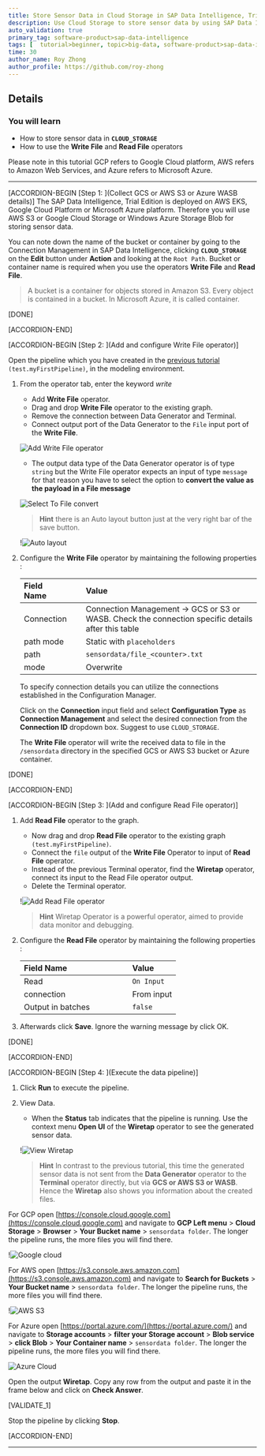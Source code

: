 ```yaml
---
title: Store Sensor Data in Cloud Storage in SAP Data Intelligence, Trial Edition
description: Use Cloud Storage to store sensor data by using SAP Data Intelligence, Trial Edition.
auto_validation: true
primary_tag: software-product>sap-data-intelligence
tags: [  tutorial>beginner, topic>big-data, software-product>sap-data-intelligence ]
time: 30
author_name: Roy Zhong
author_profile: https://github.com/roy-zhong
---
```


## Details
### You will learn  
- How to store sensor data in **`CLOUD_STORAGE`**
- How to use the **Write File** and **Read File** operators

Please note in this tutorial GCP refers to Google Cloud platform, AWS refers to Amazon Web Services, and Azure refers to Microsoft Azure.

---

[ACCORDION-BEGIN [Step 1: ](Collect GCS or AWS S3 or Azure WASB details)]
The SAP Data Intelligence, Trial Edition is deployed on AWS EKS, Google Cloud Platform or Microsoft Azure platform. Therefore you will use AWS S3 or Google Cloud Storage or Windows Azure Storage Blob for storing sensor data.

You can note down the name of the bucket or container by going to the Connection Management in SAP Data Intelligence, clicking **`CLOUD_STORAGE`** on the **Edit** button under **Action** and looking at the `Root Path`. Bucket or container name is required when you use the operators **Write File** and **Read File**.

>A bucket is a container for objects stored in Amazon S3. Every object is contained in a bucket. In Microsoft Azure, it is called container.

[DONE]

[ACCORDION-END]

[ACCORDION-BEGIN [Step 2: ](Add and configure Write File operator)]

Open the pipeline which you have created in the [previous tutorial](dataintelligence-trial-v2-pipelines-part01) `(test.myFirstPipeline)`, in the modeling environment.

 1. From the operator tab, enter the keyword *write*
    - Add **Write File** operator.
    - Drag and drop **Write File** operator to the existing graph.
    - Remove the connection between Data Generator and Terminal.
    - Connect output port of the Data Generator to the `File` input port of the **Write File**.

    ![Add Write File operator](datahub-trial-v2-pipelines-part02-1.png)

    - The output data type of the Data Generator operator is of type `string` but the Write File operator expects an input of type `message` for that reason you have to select the option to **convert the value as the payload in a File message**

    ![Select To File convert](datahub-trial-v2-pipelines-part02-0.png)

    >**Hint** there is an Auto layout button just at the very right bar of the save button.

    !![Auto layout](autolayout.png)

2. Configure the **Write File** operator by maintaining the following properties :

    |  Field Name&nbsp;&nbsp;&nbsp;&nbsp;&nbsp;&nbsp;&nbsp;&nbsp;&nbsp;&nbsp;&nbsp;&nbsp;&nbsp;     | Value
    |  :------------- | :-------------
    | Connection | Connection Management -> GCS or S3 or WASB. Check the connection specific details after this table
    | path mode | Static with `placeholders`
    | path  | `sensordata/file_<counter>.txt`
    | mode | Overwrite

    To specify connection details you can utilize the connections established in the Configuration Manager.

    Click on the **Connection** input field and select **Configuration Type** as **Connection Management** and select the desired connection from the **Connection ID** dropdown box. Suggest to use `CLOUD_STORAGE`.

    The **Write File** operator will write the received data to file in the `/sensordata` directory in the specified GCS or AWS S3 bucket or Azure container.

[DONE]

[ACCORDION-END]

[ACCORDION-BEGIN [Step 3: ](Add and configure Read File operator)]

1. Add **Read File** operator to the graph.
    - Now drag and drop **Read File** operator to the existing graph `(test.myFirstPipeline)`.
    - Connect the `file` output of the **Write File** Operator to input of **Read File** operator.
    - Instead of the previous Terminal operator, find the **Wiretap** operator, connect its input to the Read File operator output.
    - Delete the Terminal operator.

    !![Add Read File operator](datahub-trial-v2-pipelines-part02-2.png)


    >**Hint** Wiretap Operator is a powerful operator, aimed to provide data monitor and debugging.

2. Configure the **Read File** operator by maintaining the following properties :

    |  Field Name&nbsp;&nbsp;&nbsp;&nbsp;&nbsp;&nbsp;&nbsp;&nbsp;&nbsp;&nbsp;&nbsp;&nbsp;&nbsp;&nbsp;&nbsp;&nbsp;&nbsp;&nbsp;&nbsp;&nbsp;&nbsp;&nbsp;&nbsp;&nbsp;&nbsp;&nbsp;&nbsp;     | Value
    |  :------------- | :-------------
    | Read  | `On Input`
    | connection | From input
    |  Output in batches  | `false`

3. Afterwards click **Save**. Ignore the warning message by click OK.

[DONE]

[ACCORDION-END]

[ACCORDION-BEGIN [Step 4: ](Execute the data pipeline)]

1. Click **Run** to execute the pipeline.

2. View Data.
    - When the **Status** tab indicates that the pipeline is running. Use the context menu **Open UI** of the **Wiretap** operator to see the generated sensor data.

    !![View Wiretap](datahub-trial-v2-pipelines-part02-3.png)

    >**Hint** In contrast to the previous tutorial, this time the generated sensor data is not sent from the **Data Generator** operator to the **Terminal** operator directly, but via **GCS or AWS S3 or WASB**. Hence the **Wiretap** also shows you information about the created files.

For GCP open [https://console.cloud.google.com](https://console.cloud.google.com) and navigate to **GCP Left menu** > **Cloud Storage** > **Browser** > **Your Bucket name** > `sensordata folder`. The longer the pipeline runs, the more files you will find there.

!![Google cloud](datahub-trial-v2-pipelines-part02-4.png)

For AWS open [https://s3.console.aws.amazon.com](https://s3.console.aws.amazon.com) and navigate to **Search for Buckets** > **Your Bucket name** > `sensordata folder`. The longer the pipeline runs, the more files you will find there.

!![AWS S3](datahub-trial-v2-pipelines-part02-5.png)

For Azure open [https://portal.azure.com/](https://portal.azure.com/) and navigate to **Storage accounts** > **filter your Storage account** > **Blob service** > **click Blob** > **Your Container name** > `sensordata folder`. The longer the pipeline runs, the more files you will find there.

![Azure Cloud](datahub-trial-v2-pipelines-part02-6.png)

Open the output **Wiretap**. Copy any row from the output and paste it in the frame below and click on **Check Answer**.

[VALIDATE_1]

Stop the pipeline by clicking **Stop**.

[ACCORDION-END]

---
